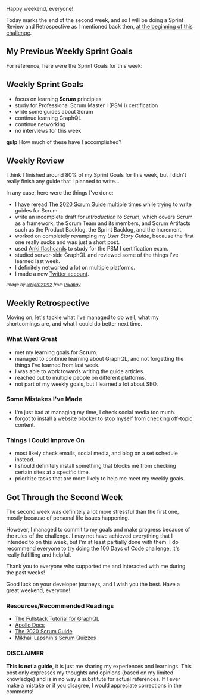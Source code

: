 Happy weekend, everyone!

Today marks the end of the second week, and so I will be doing a Sprint Review and Retrospective as I mentioned back then, [at the beginning of this challenge](https://dev.to/rammina/100-days-of-code-and-scrum-a-new-challenge-24lp).

## My Previous Weekly Sprint Goals

For reference, here were the Sprint Goals for this week:

## Weekly Sprint Goals

- focus on learning **Scrum** principles
- study for Professional Scrum Master I (PSM I) certification
- write some guides about Scrum
- continue learning GraphQL
- continue networking
- no interviews for this week

**gulp** How much of these have I accomplished?

## Weekly Review

I think I finished around 80% of my Sprint Goals for this week, but I didn't really finish any guide that I planned to write...

In any case, here were the things I've done:

- I have reread [The 2020 Scrum Guide](https://scrumguides.org/scrum-guide.html) multiple times while trying to write guides for Scrum.
- write an incomplete draft for _Introduction to Scrum_, which covers Scrum as a framework, the Scrum Team and its members, and Scrum Artifacts such as the Product Backlog, the Sprint Backlog, and the Increment.
- worked on completely revamping my _User Story Guide_, because the first one really sucks and was just a short post.
- used [Anki flashcards](https://apps.ankiweb.net/) to study for the PSM I certification exam.
- studied server-side GraphQL and reviewed some of the things I've learned last week.
- I definitely networked a lot on multiple platforms.
- I made a new [Twitter account](https://twitter.com/RamminaR).

<small><cite>Image by <a href="https://pixabay.com/users/ichigo121212-11728/?utm_source=link-attribution&amp;utm_medium=referral&amp;utm_campaign=image&amp;utm_content=203465">Ichigo121212</a> from <a href="https://pixabay.com/?utm_source=link-attribution&amp;utm_medium=referral&amp;utm_campaign=image&amp;utm_content=203465">Pixabay</a></cite></small>

## Weekly Retrospective

Moving on, let's tackle what I've managed to do well, what my shortcomings are, and what I could do better next time.

### What Went Great

- met my learning goals for **Scrum**.
- managed to continue learning about GraphQL, and not forgetting the things I've learned from last week.
- I was able to work towards writing the guide articles.
- reached out to multiple people on different platforms.
- not part of my weekly goals, but I learned a lot about SEO.

### Some Mistakes I've Made

- I'm just bad at managing my time, I check social media too much.
- forgot to install a website blocker to stop myself from checking off-topic content.

### Things I Could Improve On

- most likely check emails, social media, and blog on a set schedule instead.
- I should definitely install something that blocks me from checking certain sites at a specific time.
- prioritize tasks that are more likely to help me meet my weekly goals.

## Got Through the Second Week

The second week was definitely a lot more stressful than the first one, mostly because of personal life issues happening.

However, I managed to commit to my goals and make progress because of the rules of the challenge. I may not have achieved everything that I intended to on this week, but I'm at least partially done with them. I do recommend everyone to try doing the 100 Days of Code challenge, it's really fulfilling and helpful.

Thank you to everyone who supported me and interacted with me during the past weeks!

Good luck on your developer journeys, and I wish you the best. Have a great weekend, everyone!

### Resources/Recommended Readings

- [The Fullstack Tutorial for GraphQL](https://www.howtographql.com/)
- [Apollo Docs](https://www.apollographql.com/docs/)
- [The 2020 Scrum Guide](https://scrumguides.org/scrum-guide.html)
- [Mikhail Lapshin's Scrum Quizzes](https://mlapshin.com/index.php/scrum-quizzes/)

### DISCLAIMER

**This is not a guide**, it is just me sharing my experiences and learnings. This post only expresses my thoughts and opinions (based on my limited knowledge) and is in no way a substitute for actual references. If I ever make a mistake or if you disagree, I would appreciate corrections in the comments!

